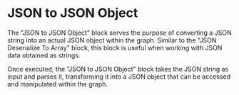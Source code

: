 # JSON to JSON Object

The "JSON to JSON Object" block serves the purpose of converting a JSON string into an actual JSON object within the graph. Similar to the "JSON Deserialize To Array" block, this block is useful when working with JSON data obtained as strings.

Once executed, the "JSON to JSON Object" block takes the JSON string as input and parses it, transforming it into a JSON object that can be accessed and manipulated within the graph.
